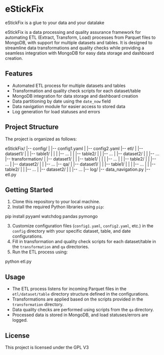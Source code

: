 # eStickFix
eStickFix is a glue to your data and your datalake

eStickFix is a data processing and quality assurance framework for automating ETL (Extract, Transform, Load) processes from Parquet files to MongoDB, with support for multiple datasets and tables. It is designed to streamline data transformations and quality checks while providing a seamless integration with MongoDB for easy data storage and dashboard creation.

## Features

- Automated ETL process for multiple datasets and tables
- Transformation and quality check scripts for each dataset/table
- MongoDB integration for data storage and dashboard creation
- Data partitioning by date using the `date_now` field
- Data navigation module for easier access to stored data
- Log generation for load statuses and errors

## Project Structure

The project is organized as follows:


eStickFix/
|-- config/
| |-- config1.yaml
| |-- config2.yaml
|-- etl/
| |-- dataset1/
| | |-- table1/
| | | |-- ...
| | |-- table2/
| | |-- ...
| |-- dataset2/
| | |-- ...
|-- transformation/
| |-- dataset1/
| | |-- table1/
| | | |-- ...
| | |-- table2/
| | |-- ...
| |-- dataset2/
| | |-- ...
|-- qa/
| |-- dataset1/
| | |-- table1/
| | | |-- ...
| | |-- table2/
| | |-- ...
| |-- dataset2/
| | |-- ...
|-- log/
|-- data_navigation.py
|-- etl.py

## Getting Started

1. Clone this repository to your local machine.
2. Install the required Python libraries using `pip`:

pip install pyyaml watchdog pandas pymongo


3. Customize configuration files (`config1.yaml`, `config2.yaml`, etc.) in the `config` directory with your specific dataset, table, and date configurations.
4. Fill in transformation and quality check scripts for each dataset/table in the `transformation` and `qa` directories.
5. Run the ETL process using:


python etl.py


## Usage

- The ETL process listens for incoming Parquet files in the `etl/dataset/table` directory structure defined in the configurations.
- Transformations are applied based on the scripts provided in the `transformation` directory.
- Data quality checks are performed using scripts from the `qa` directory.
- Processed data is stored in MongoDB, and load statuses/errors are logged.

## License

This project is licensed under the GPL V3


